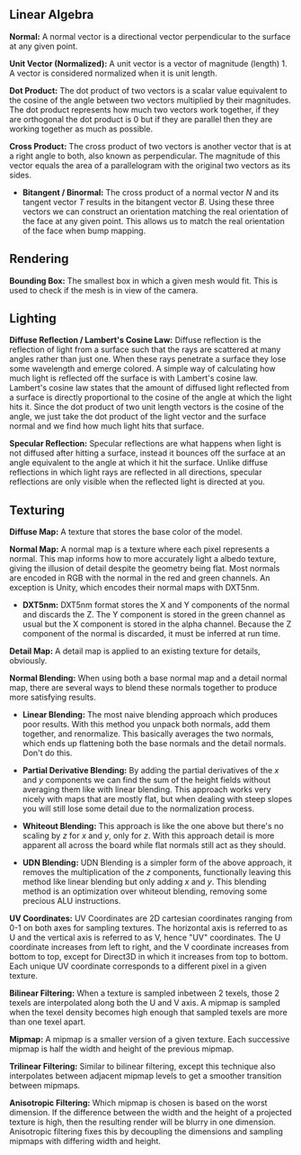 ## Linear Algebra

**Normal:** A normal vector is a directional vector perpendicular to the surface at any given point.

**Unit Vector (Normalized):** A unit vector is a vector of magnitude (length) 1. A vector is considered normalized when it is unit length.

**Dot Product:** The dot product of two vectors is a scalar value equivalent to the cosine of the angle between two vectors multiplied by their magnitudes. The dot product represents how much two vectors work together, if they are orthogonal the dot product is 0 but if they are parallel then they are working together as much as possible.

**Cross Product:** The cross product of two vectors is another vector that is at a right angle to both, also known as perpendicular. The magnitude of this vector equals the area of a parallelogram with the original two vectors as its sides.

* **Bitangent / Binormal:** The cross product of a normal vector *N* and its tangent vector *T* results in the bitangent vector *B*. Using these three vectors we can construct an orientation matching the real orientation of the face at any given point. This allows us to match the real orientation of the face when bump mapping.

## Rendering

**Bounding Box:** The smallest box in which a given mesh would fit. This is used to check if the mesh is in view of the camera.

## Lighting

**Diffuse Reflection / Lambert's Cosine Law:** Diffuse reflection is the reflection of light from a surface such that the rays are scattered at many angles rather than just one. When these rays penetrate a surface they lose some wavelength and emerge colored. A simple way of calculating how much light is reflected off the surface is with Lambert's cosine law. Lambert's cosine law states that the amount of diffused light reflected from a surface is directly proportional to the cosine of the angle at which the light hits it. Since the dot product of two unit length vectors is the cosine of the angle, we just take the dot product of the light vector and the surface normal and we find how much light hits that surface.

**Specular Reflection:** Specular reflections are what happens when light is not diffused after hitting a surface, instead it bounces off the surface at an angle equivalent to the angle at which it hit the surface. Unlike diffuse reflections in which light rays are reflected in all directions, specular reflections are only visible when the reflected light is directed at you.

## Texturing

**Diffuse Map:** A texture that stores the base color of the model.

**Normal Map:** A normal map is a texture where each pixel represents a normal. This map informs how to more accurately light a albedo texture, giving the illusion of detail despite the geometry being flat. Most normals are encoded in RGB with the normal in the red and green channels. An exception is Unity, which encodes their normal maps with DXT5nm.

* **DXT5nm:** DXT5nm format stores the X and Y components of the normal and discards the Z. The Y component is stored in the green channel as usual but the X component is stored in the alpha channel. Because the Z component of the normal is discarded, it must be inferred at run time.

**Detail Map:** A detail map is applied to an existing texture for details, obviously.

**Normal Blending:** When using both a base normal map and a detail normal map, there are several ways to blend these normals together to produce more satisfying results.

* **Linear Blending:** The most naive blending approach which produces poor results. With this method you unpack both normals, add them together, and renormalize. This basically averages the two normals, which ends up flattening both the base normals and the detail normals. Don't do this.

* **Partial Derivative Blending:** By adding the partial derivatives of the *x* and *y* components we can find the sum of the height fields without averaging them like with linear blending. This approach works very nicely with maps that are mostly flat, but when dealing with steep slopes you will still lose some detail due to the normalization process. 

* **Whiteout Blending:** This approach is like the one above but there's no scaling by *z* for *x* and *y*, only for *z*. With this approach detail is more apparent all across the board while flat normals still act as they should.

* **UDN Blending:** UDN Blending is a simpler form of the above approach, it removes the multiplication of the *z* components, functionally leaving this method like linear blending but only adding *x* and *y*. This blending method is an optimization over whiteout blending, removing some precious ALU instructions.

**UV Coordinates:** UV Coordinates are 2D cartesian coordinates ranging from 0-1 on both axes for sampling textures. The horizontal axis is referred to as U and the vertical axis is referred to as V, hence "UV" coordinates. The U coordinate increases from left to right, and the V coordinate increases from bottom to top, except for Direct3D in which it increases from top to bottom. Each unique UV coordinate corresponds to a different pixel in a given texture.

**Bilinear Filtering:** When a texture is sampled inbetween 2 texels, those 2 texels are interpolated along both the U and V axis. A mipmap is sampled when the texel density becomes high enough that sampled texels are more than one texel apart.

**Mipmap:** A mipmap is a smaller version of a given texture. Each successive mipmap is half the width and height of the previous mipmap.

**Trilinear Filtering:** Similar to bilinear filtering, except this technique also interpolates between adjacent mipmap levels to get a smoother transition between mipmaps.

**Anisotropic Filtering:** Which mipmap is chosen is based on the worst dimension. If the difference between the width and the height of a projected texture is high, then the resulting render will be blurry in one dimension. Anisotropic filtering fixes this by decoupling the dimensions and sampling mipmaps with differing width and height.
